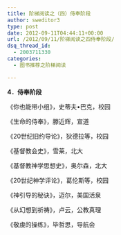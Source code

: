 ```yaml
---
title: 阶梯阅读之（四）侍奉阶段
author: sweditor3
type: post
date: 2012-09-11T04:44:11+00:00
url: /2012/09/11/阶梯阅读之四侍奉阶段/
dsq_thread_id:
  - 2003711330
categories:
  - 图书推荐之阶梯阅读

---
```

**4．侍奉阶段**

《你也能带小组》，史蒂夫•巴克，校园
  
《生命的侍奉》，滕近辉，宣道
  
《20世纪旧约导论》，狄德拉等，校园
  
《基督教会史》，雪莱，北大
  
《基督教神学思想史》，奥尔森，北大
  
《20世纪神学评论》，葛伦斯等，校园
  
《神引导的秘诀》，迈尔，美国活泉
  
《从幻想到祈祷》，卢云，公教真理
  
《敬虔的操练》，毕哲思，导航会